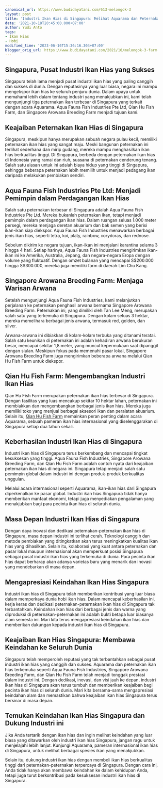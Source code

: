 ```yaml
---
canonical_url: https://www.budidayatani.com/613-melongok-3
layout: post
title: 'Industri Ikan Hias di Singapura: Melihat Aquarama dan Peternakan Ikan Unggulan'
date: '2021-10-18T20:45:00.000+07:00'
author: Yudi Anto
tags:
- Ikan Hias
- Hobi
modified_time: '2023-06-16T15:36:16.304+07:00'
blogger_orig_url: https://www.budidayatani.com/2021/10/melongok-3-farm-ikan-hias-kelas-dunia.html
---
```


<h2>Singapura, Pusat Industri Ikan Hias yang Sukses</h2><p>Singapura telah lama menjadi pusat industri ikan hias yang paling canggih dan sukses di dunia. Dengan reputasinya yang luar biasa, negara ini mampu mengekspor ikan hias ke seluruh penjuru dunia. Dalam upaya untuk memahami lebih dalam tentang industri yang menakjubkan ini, kami telah mengunjungi tiga peternakan ikan terbesar di Singapura yang terkait dengan acara Aquarama. Aqua Fauna Fish Industries Pte Ltd, Qian Hu Fish Farm, dan Singapore Arowana Breeding Farm menjadi tujuan kami.</p><h2>Keajaiban Peternakan Ikan Hias di Singapura</h2><p>Singapura, meskipun hanya merupakan sebuah negara pulau kecil, memiliki peternakan ikan hias yang sangat maju. Meski bangunan peternakan ini terlihat sederhana dan mirip gudang, mereka mampu menghasilkan ikan hias berkualitas tinggi. Di Singapura, berbeda dengan peternakan ikan hias di Indonesia yang ramai dan riuh, suasana di peternakan cenderung tenang. Salah satu alasan untuk ini adalah biaya hidup yang tinggi di Singapura, sehingga beberapa peternakan lebih memilih untuk menjadi pedagang ikan daripada melakukan pembiakan sendiri.</p><h2>Aqua Fauna Fish Industries Pte Ltd: Menjadi Pemimpin dalam Perdagangan Ikan Hias</h2><p>Salah satu peternakan terbesar di Singapura adalah Aqua Fauna Fish Industries Pte Ltd. Mereka bukanlah peternakan ikan, tetapi menjadi pemimpin dalam perdagangan ikan hias. Dalam ruangan seluas 1.000 meter persegi, mereka menjaga deretan akuarium dan bak semen yang berisi ikan-ikan siap diekspor. Aqua Fauna Fish Industries menawarkan berbagai jenis ikan hias, seperti tetra, koi, platy, rainbow, corydoras, dan rednose.&nbsp;</p><p>Sebelum dikirim ke negara tujuan, ikan-ikan ini menjalani karantina selama 3 hingga 4 hari. Setiap harinya, Aqua Fauna Fish Industries mengirimkan ikan-ikan ini ke Amerika, Australia, Jepang, dan negara-negara Eropa dengan volume yang fluktuatif. Dengan omzet bulanan yang mencapai S$200.000 hingga S$300.000, mereka juga memiliki farm di daerah Lim Chu Kang.</p><h2>Singapore Arowana Breeding Farm: Menjaga Warisan Arwana</h2><p>Setelah mengunjungi Aqua Fauna Fish Industries, kami melanjutkan perjalanan ke peternakan penghasil arwana bernama Singapore Arowana Breeding Farm. Peternakan ini, yang dimiliki oleh Tan Lee Meng, merupakan salah satu yang terkemuka di Singapura. Dengan kolam seluas 3 hektar, mereka memelihara berbagai jenis arwana, termasuk red, golden, dan silver.&nbsp;</p><p>Arwana-arwana ini dibiakkan di kolam-kolam terbuka yang ditanami teratai. Salah satu keunikan di peternakan ini adalah kehadiran arwana berukuran besar, mencapai sekitar 1,8 meter, yang muncul kepermukaan saat dipanggil dengan siulan. Meskipun fokus pada memenuhi pasar lokal, Singapore Arowana Breeding Farm juga mengirimkan beberapa arwana melalui Qian Hu Fish Farm untuk diekspor.</p><h2>Qian Hu Fish Farm: Mengembangkan Industri Ikan Hias</h2><p>Qian Hu Fish Farm merupakan peternakan ikan hias terbesar di Singapura. Dengan fasilitas yang luas mencakup sekitar 10 hektar lahan, peternakan ini membiakkan dan mengembangkan berbagai jenis ikan hias. Mereka juga memiliki toko yang menjual berbagai aksesori ikan dan peralatan akuarium. Selain itu, <a href="http://www.qianhufish.com/">Qian Hu Fish Farm</a> memainkan peran penting dalam acara Aquarama, sebuah pameran ikan hias internasional yang diselenggarakan di Singapura setiap dua tahun sekali.</p><h2>Keberhasilan Industri Ikan Hias di Singapura</h2><p>Industri ikan hias di Singapura terus berkembang dan mencapai tingkat kesuksesan yang tinggi. Aqua Fauna Fish Industries, Singapore Arowana Breeding Farm, dan Qian Hu Fish Farm adalah contoh nyata dari keajaiban peternakan ikan hias di negara ini. Singapura tetap menjadi salah satu pemimpin global dalam industri ini dengan produk-produk berkualitas unggulan.&nbsp;</p><p>Melalui acara internasional seperti Aquarama, ikan-ikan hias dari Singapura diperkenalkan ke pasar global. Industri ikan hias Singapura tidak hanya memberikan manfaat ekonomi, tetapi juga menyediakan pengalaman yang menakjubkan bagi para pecinta ikan hias di seluruh dunia.</p><h2>Masa Depan Industri Ikan Hias di Singapura</h2><p>Dengan daya inovasi dan dedikasi peternakan-peternakan ikan hias di Singapura, masa depan industri ini terlihat cerah. Teknologi canggih dan metode pembiakan yang ditingkatkan akan terus meningkatkan kualitas ikan hias yang dihasilkan. Selain itu, kolaborasi yang kuat antara peternakan dan pasar lokal maupun internasional akan memperkuat posisi Singapura sebagai pusat industri ikan hias yang terkemuka di dunia. Para pecinta ikan hias dapat berharap akan adanya varietas baru yang menarik dan inovasi yang mendebarkan di masa depan.</p><h2>Mengapresiasi Keindahan Ikan Hias Singapura</h2><p>Industri ikan hias di Singapura telah memberikan kontribusi yang luar biasa dalam memperkaya dunia hobi ikan hias. Dalam mencapai keberhasilan ini, kerja keras dan dedikasi peternakan-peternakan ikan hias di Singapura tak terbantahkan. Keindahan ikan hias dari berbagai jenis dan warna yang diproduksi di peternakan-peternakan ini adalah bukti betapa luar biasanya alam semesta ini. Mari kita terus mengapresiasi keindahan ikan hias dan memberikan dukungan kepada industri ikan hias di Singapura.</p><h2>Keajaiban Ikan Hias Singapura: Membawa Keindahan ke Seluruh Dunia</h2><p>Singapura telah memperoleh reputasi yang tak terbantahkan sebagai pusat industri ikan hias yang canggih dan sukses. Aquarama dan peternakan ikan hias terkemuka seperti Aqua Fauna Fish Industries, Singapore Arowana Breeding Farm, dan Qian Hu Fish Farm telah menjadi tonggak prestasi dalam industri ini. Dengan dedikasi, inovasi, dan visi jauh ke depan, industri ikan hias di Singapura akan terus tumbuh dan memberikan keajaiban bagi pecinta ikan hias di seluruh dunia. Mari kita bersama-sama mengapresiasi keindahan alam dan memastikan bahwa keajaiban ikan hias Singapura terus bersinar di masa depan.</p><h2>Temukan Keindahan Ikan Hias Singapura dan Dukung Industri ini</h2><p>Jika Anda tertarik dengan ikan hias dan ingin melihat keindahan yang luar biasa yang ditawarkan oleh industri ikan hias Singapura, jangan ragu untuk menjelajahi lebih lanjut. Kunjungi Aquarama, pameran internasional ikan hias di Singapura, untuk melihat berbagai spesies ikan yang menakjubkan.&nbsp;</p><p>Selain itu, dukung industri ikan hias dengan membeli ikan hias berkualitas tinggi dari peternakan-peternakan terpercaya di Singapura. Dengan cara ini, Anda tidak hanya akan membawa keindahan ke dalam kehidupan Anda, tetapi juga turut berkontribusi pada kesuksesan industri ikan hias di Singapura.</p>